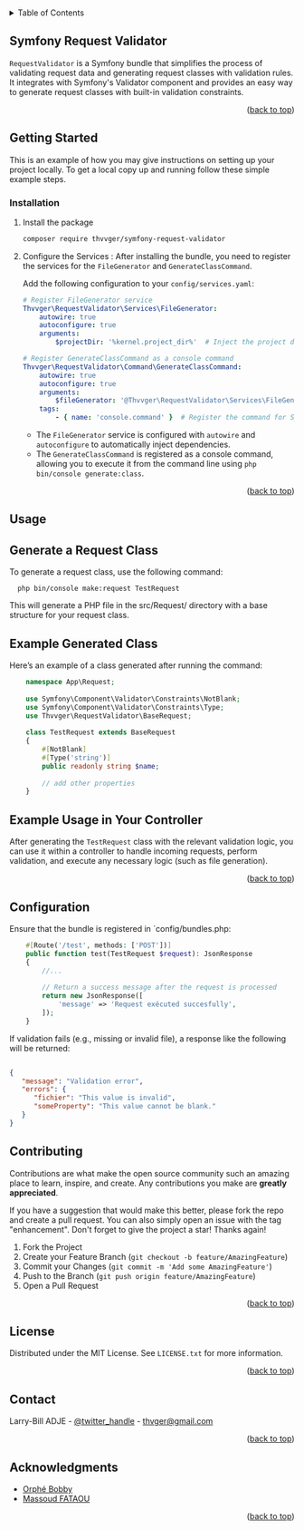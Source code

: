 <br />

<span id="readme-top"><span>

<!-- TABLE OF CONTENTS -->
<details>
  <summary>Table of Contents</summary>
  <ol>
    <li>
      <a href="#about-the-project">About The Project</a>
      <ul>
        <li><a href="#built-with">Built With</a></li>
      </ul>
    </li>
    <li>
      <a href="#getting-started">Getting Started</a>
      <ul>
        <li><a href="#prerequisites">Prerequisites</a></li>
        <li><a href="#installation">Installation</a></li>
      </ul>
    </li>
    <li><a href="#usage">Usage</a></li>
    <li><a href="#roadmap">Roadmap</a></li>
    <li><a href="#contributing">Contributing</a></li>
    <li><a href="#license">License</a></li>
    <li><a href="#contact">Contact</a></li>
    <li><a href="#acknowledgments">Acknowledgments</a></li>
  </ol>
</details>



<!-- ABOUT THE PROJECT -->
## Symfony Request Validator

`RequestValidator` is a Symfony bundle that simplifies the process of validating request data and generating request classes with validation rules. It integrates with Symfony's Validator component and provides an easy way to generate request classes with built-in validation constraints.


<p align="right">(<a href="#readme-top">back to top</a>)</p>



<!-- GETTING STARTED -->
## Getting Started

This is an example of how you may give instructions on setting up your project locally.
To get a local copy up and running follow these simple example steps.

### Installation

1. Install the package
   ```sh
   composer require thvvger/symfony-request-validator
   ```
2. Configure the Services :
   After installing the bundle, you need to register the services for the `FileGenerator` and `GenerateClassCommand`.

   Add the following configuration to your `config/services.yaml`:

    ```yaml
    # Register FileGenerator service
    Thvvger\RequestValidator\Services\FileGenerator:
        autowire: true
        autoconfigure: true
        arguments:
            $projectDir: '%kernel.project_dir%'  # Inject the project directory path

    # Register GenerateClassCommand as a console command
    Thvvger\RequestValidator\Command\GenerateClassCommand:
        autowire: true
        autoconfigure: true
        arguments:
            $fileGenerator: '@Thvvger\RequestValidator\Services\FileGenerator'  # Inject the FileGenerator service
        tags:
            - { name: 'console.command' }  # Register the command for Symfony's console
    ```

    - The `FileGenerator` service is configured with `autowire` and `autoconfigure` to automatically inject dependencies.
    - The `GenerateClassCommand` is registered as a console command, allowing you to execute it from the command line using `php bin/console generate:class`.

<p align="right">(<a href="#readme-top">back to top</a>)</p>



<!-- USAGE EXAMPLES -->
## Usage

## Generate a Request Class

To generate a request class, use the following command:

```shell
  php bin/console make:request TestRequest
```

This will generate a PHP file in the src/Request/ directory with a base structure for your request class.

## Example Generated Class
Here’s an example of a class generated after running the command:

```php
    namespace App\Request;
    
    use Symfony\Component\Validator\Constraints\NotBlank;
    use Symfony\Component\Validator\Constraints\Type;
    use Thvvger\RequestValidator\BaseRequest;
    
    class TestRequest extends BaseRequest
    {
        #[NotBlank]
        #[Type('string')]
        public readonly string $name;
        
        // add other properties
    }
```

## Example Usage in Your Controller
After generating the `TestRequest` class with the relevant validation logic, you can use it within a controller to handle incoming requests, perform validation, and execute any necessary logic (such as file generation).

<p align="right">(<a href="#readme-top">back to top</a>)</p>

## Configuration

Ensure that the bundle is registered in `config/bundles.php:

```php
    #[Route('/test', methods: ['POST'])]
    public function test(TestRequest $request): JsonResponse
    {
        //...
        
        // Return a success message after the request is processed
        return new JsonResponse([
            'message' => 'Request exécuted succesfully',
        ]);
    }
```

If validation fails (e.g., missing or invalid file), a response like the following will be returned:

```json

{
   "message": "Validation error",
   "errors": {
      "fichier": "This value is invalid",
      "someProperty": "This value cannot be blank."
   }
}
```

<!-- CONTRIBUTING -->
## Contributing

Contributions are what make the open source community such an amazing place to learn, inspire, and create. Any contributions you make are **greatly appreciated**.

If you have a suggestion that would make this better, please fork the repo and create a pull request. You can also simply open an issue with the tag "enhancement".
Don't forget to give the project a star! Thanks again!

1. Fork the Project
2. Create your Feature Branch (`git checkout -b feature/AmazingFeature`)
3. Commit your Changes (`git commit -m 'Add some AmazingFeature'`)
4. Push to the Branch (`git push origin feature/AmazingFeature`)
5. Open a Pull Request

<p align="right">(<a href="#readme-top">back to top</a>)</p>


<!-- LICENSE -->
## License

Distributed under the MIT License. See `LICENSE.txt` for more information.

<p align="right">(<a href="#readme-top">back to top</a>)</p>



<!-- CONTACT -->
## Contact

Larry-Bill ADJE - [@twitter_handle](https://twitter.com/thvvger) - thvger@gmail.com


<p align="right">(<a href="#readme-top">back to top</a>)</p>



<!-- ACKNOWLEDGMENTS -->
## Acknowledgments

* [Orphé Bobby]()
* [Massoud FATAOU]()

<p align="right">(<a href="#readme-top">back to top</a>)</p>
